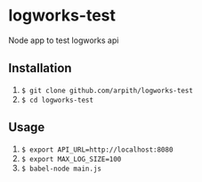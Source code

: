 # logworks-test
Node app to test logworks api

## Installation
1. `$ git clone github.com/arpith/logworks-test`
2. `$ cd logworks-test`

## Usage
1. `$ export API_URL=http://localhost:8080`
2. `$ export MAX_LOG_SIZE=100`
3. `$ babel-node main.js`
